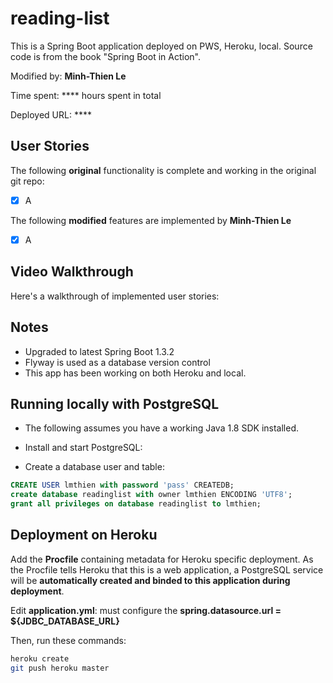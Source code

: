 # reading-list 
This is a Spring Boot application deployed on PWS, Heroku, local. 
Source code is from the book "Spring Boot in Action".

Modified by: **Minh-Thien Le**

Time spent: **** hours spent in total

Deployed URL: ****

## User Stories

The following **original** functionality is complete and working in the original git repo:
* [x] A

The following **modified** features are implemented by **Minh-Thien Le**
* [x] A

## Video Walkthrough

Here's a walkthrough of implemented user stories:

## Notes
* Upgraded to latest Spring Boot 1.3.2
* Flyway is used as a database version control
* This app has been working on both Heroku and local.

## Running locally with PostgreSQL

* The following assumes you have a working Java 1.8 SDK installed.

* Install and start PostgreSQL:

* Create a database user and table:

```sql
CREATE USER lmthien with password 'pass' CREATEDB;
create database readinglist with owner lmthien ENCODING 'UTF8';
grant all privileges on database readinglist to lmthien;
```

## Deployment on Heroku
Add the **Procfile** containing metadata for Heroku specific deployment.
As the Procfile tells Heroku that this is a web application, a PostgreSQL service will be **automatically created and binded to this application during deployment**.

Edit **application.yml**: must configure the **spring.datasource.url = ${JDBC_DATABASE_URL}**

Then, run these commands:

```bash
heroku create
git push heroku master
```
